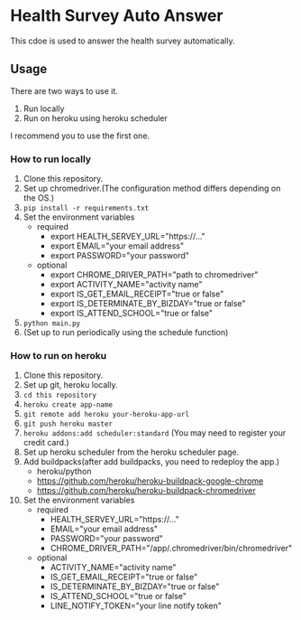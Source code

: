 # Health Survey Auto Answer
This cdoe is used to answer the health survey automatically.

## Usage
There are two ways to use it.
1. Run locally
2. Run on heroku using heroku scheduler

I recommend you to use the first one.

### How to run locally
1. Clone this repository.
2. Set up chromedriver.(The configuration method differs depending on the OS.)
3. `pip install -r requirements.txt`
4. Set the environment variables
    - required
        - export HEALTH_SERVEY_URL="https://..."
        - export EMAIL="your email address"
        - export PASSWORD="your password"
    - optional
        - export CHROME_DRIVER_PATH="path to chromedriver"
        - export ACTIVITY_NAME="activity name"
        - export IS_GET_EMAIL_RECEIPT="true or false"
        - export IS_DETERMINATE_BY_BIZDAY="true or false"
        - export IS_ATTEND_SCHOOL="true or false"
5. `python main.py`
6. (Set up to run periodically using the schedule function)

### How to run on heroku
1. Clone this repository.
2. Set up git, heroku locally.
3. `cd this repository`
4. `heroku create app-name`
5. `git remote add heroku your-heroku-app-url`
6. `git push heroku master`
7. `heroku addons:add scheduler:standard` (You may need to register your credit card.)
8. Set up heroku scheduler from the heroku scheduler page.
9. Add buildpacks(after add buildpacks, you need to redeploy the app.)
    - heroku/python
    - https://github.com/heroku/heroku-buildpack-google-chrome
    - https://github.com/heroku/heroku-buildpack-chromedriver
10. Set the environment variables
    - required
        - HEALTH_SERVEY_URL="https://..."
        - EMAIL="your email address"
        - PASSWORD="your password"
        - CHROME_DRIVER_PATH="/app/.chromedriver/bin/chromedriver"
    - optional
        - ACTIVITY_NAME="activity name"
        - IS_GET_EMAIL_RECEIPT="true or false"
        - IS_DETERMINATE_BY_BIZDAY="true or false"
        - IS_ATTEND_SCHOOL="true or false"
        - LINE_NOTIFY_TOKEN="your line notify token"